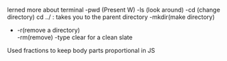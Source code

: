 lerned more about terminal
-pwd (Present W)
-ls (look around)
-cd (change directory)
    cd ../ : takes you to the parent directory
-mkdir(make directory)
- -r(remove a directory)  
-rm(remove)
-type clear for a clean slate

Used fractions to keep body parts proportional in JS
